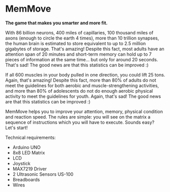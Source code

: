# MemMove 
**The game that makes you smarter and more fit.**

With 86 billion neurons, 400 miles of capillaries, 100 thousand miles of axons (enough to circle the earth 4 times), more than 10 trillion synapses, the human brain is estimated to store equivalent to up to 2.5 million gigabytes of storage. That's amazing! Despite this fact,  most adults have an attention span of 20 minutes and short-term memory can hold up to 7 pieces of information at the same time... but only for around 20 seconds. That's sad! The good news are that this statistics can be improved :)

If all 600 muscles in your body pulled in one direction, you could lift 25 tons. Again, that's amazing! Despite this fact, more than 80% of adults do not meet the guidelines for both aerobic and muscle-strengthening activities, and more than 80% of adolescents do not do enough aerobic physical activity to meet the guidelines for youth. Again, that's sad! The good news are that this statistics can be improved :)

MemMove helps you to improve your attention, memory, physical condition and reaction speed. The rules are simple: you will see on the matrix a sequence of instructions which you will have to execute. Sounds easy? Let's start!

Technical requirements:
- Arduino UNO
- 8x8 LED Matrix
- LCD
- Joystick
- MAX7219 Driver
- 2 Ultrasonic Sensors US-100
- Breadboards
- Wires
